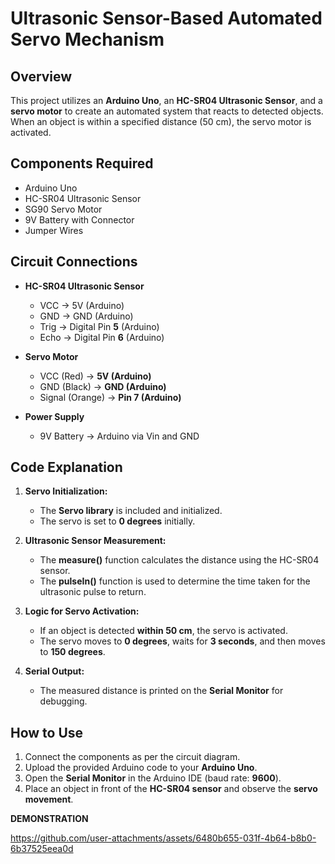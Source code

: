 # **Ultrasonic Sensor-Based Automated Servo Mechanism**

## **Overview**  
This project utilizes an **Arduino Uno**, an **HC-SR04 Ultrasonic Sensor**, and a **servo motor** to create an automated system that reacts to detected objects. When an object is within a specified distance (50 cm), the servo motor is activated.

## **Components Required**  
- Arduino Uno  
- HC-SR04 Ultrasonic Sensor  
- SG90 Servo Motor  
- 9V Battery with Connector  
- Jumper Wires  

## **Circuit Connections**  
- **HC-SR04 Ultrasonic Sensor**  
  - VCC → 5V (Arduino)  
  - GND → GND (Arduino)  
  - Trig → Digital Pin **5** (Arduino)  
  - Echo → Digital Pin **6** (Arduino)  

- **Servo Motor**  
  - VCC (Red) → **5V (Arduino)**  
  - GND (Black) → **GND (Arduino)**  
  - Signal (Orange) → **Pin 7 (Arduino)**  

- **Power Supply**  
  - 9V Battery → Arduino via Vin and GND  

## **Code Explanation**  
1. **Servo Initialization:**  
   - The **Servo library** is included and initialized.  
   - The servo is set to **0 degrees** initially.  

2. **Ultrasonic Sensor Measurement:**  
   - The **measure()** function calculates the distance using the HC-SR04 sensor.  
   - The **pulseIn()** function is used to determine the time taken for the ultrasonic pulse to return.  

3. **Logic for Servo Activation:**  
   - If an object is detected **within 50 cm**, the servo is activated.  
   - The servo moves to **0 degrees**, waits for **3 seconds**, and then moves to **150 degrees**.  

4. **Serial Output:**  
   - The measured distance is printed on the **Serial Monitor** for debugging.  

## **How to Use**  
1. Connect the components as per the circuit diagram.  
2. Upload the provided Arduino code to your **Arduino Uno**.  
3. Open the **Serial Monitor** in the Arduino IDE (baud rate: **9600**).  
4. Place an object in front of the **HC-SR04 sensor** and observe the **servo movement**.  

**DEMONSTRATION**  

https://github.com/user-attachments/assets/6480b655-031f-4b64-b8b0-6b37525eea0d

